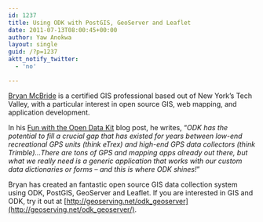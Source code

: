 ```yaml
---
id: 1237
title: Using ODK with PostGIS, GeoServer and Leaflet
date: 2011-07-13T08:00:45+00:00
author: Yaw Anokwa
layout: single
guid: /?p=1237
aktt_notify_twitter:
  - 'no'

---
```

[Bryan McBride](http://bryanmcbride.com/) is a certified GIS professional based out of New York’s Tech Valley, with a particular interest in open source GIS, web mapping, and application development. 

In his [Fun with the Open Data Kit](http://bryanmcbride.com/fun-with-the-open-data-kit) blog post, he writes, “_ODK has the potential to fill a crucial gap that has existed for years between low-end recreational GPS units (think eTrex) and high-end GPS data collectors (think Trimble)&#8230;There are tons of GPS and mapping apps already out there, but what we really need is a generic application that works with our custom data dictionaries or forms – and this is where ODK shines!_”

Bryan has created an fantastic open source GIS data collection system using ODK, PostGIS, GeoServer and Leaflet. If you are interested in GIS and ODK, try it out at [http://geoserving.net/odk_geoserver](http://geoserving.net/odk_geoserver/).
